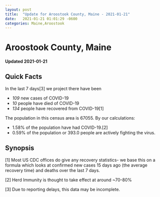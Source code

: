 ```yaml
---
layout: post
title:  "Update for Aroostook County, Maine - 2021-01-21"
date:   2021-01-21 01:01:29 -0600
categories: Maine,Aroostook
---
```


# Aroostook County, Maine
#### Updated 2021-01-21

## Quick Facts

In the last 7 days[3] we project there have been
- *109* new cases of COVID-19
- *10* people have died of COVID-19
- *134* people have recovered from COVID-19[1]

The population in this census area is 67055. By our calculations:
- 1.58% of the population have had COVID-19.[2]
- 0.59% of the population or 393.0 people are actively fighting the virus.

## Synopsis




[1] Most US CDC offices do give any recovery statistics- we base this on a formula which looks at confirmed new cases
15 days ago (the average recovery time) and deaths over the last 7 days.

[2] Herd Immunity is thought to take effect at around ~70-80%

[3] Due to reporting delays, this data may be incomplete.
 
    